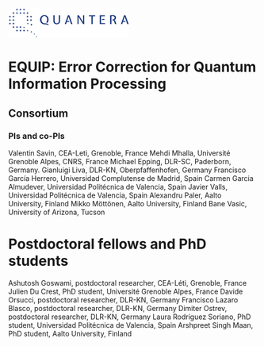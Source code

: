 ![quanters](quantera_logo_b_small.png)
 
# EQUIP: Error Correction for Quantum Information Processing

## Consortium

### PIs and co-PIs

Valentin Savin, CEA-Leti, Grenoble, France
Mehdi Mhalla, Université Grenoble Alpes, CNRS, France
Michael Epping, DLR-SC, Paderborn, Germany.
Gianluigi Liva, DLR-KN, Oberpfaffenhofen, Germany
Francisco García Herrero, Universidad Complutense de Madrid, Spain
Carmen Garcia Almudever, Universidad Politécnica de Valencia, Spain
Javier Valls, Universidad Politécnica de Valencia, Spain
Alexandru Paler, Aalto University, Finland
Mikko Möttönen, Aalto University, Finland
Bane Vasic, University of Arizona, Tucson

# Postdoctoral fellows and PhD students

Ashutosh Goswami, postdoctoral researcher, CEA-Léti, Grenoble, France
Julien Du Crest, PhD student, Université Grenoble Alpes, France
Davide Orsucci, postdoctoral researcher, DLR-KN, Germany
Francisco Lazaro Blasco, postdoctoral researcher, DLR-KN, Germany
Dimiter Ostrev, postdoctoral researcher, DLR-KN, Germany
Laura Rodríguez Soriano, PhD student, Universidad Politécnica de Valencia, Spain
Arshpreet Singh Maan, PhD student, Aalto University, Finland